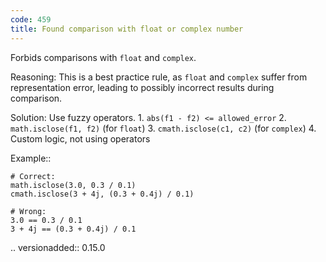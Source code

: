 ```yaml
---
code: 459
title: Found comparison with float or complex number
---
```



Forbids comparisons with ``float`` and ``complex``.

Reasoning:
    This is a best practice rule, as ``float`` and ``complex``
    suffer from representation error, leading to possibly
    incorrect results during comparison.

Solution:
    Use fuzzy operators.
    1. ``abs(f1 - f2) <= allowed_error``
    2. ``math.isclose(f1, f2)`` (for ``float``)
    3. ``cmath.isclose(c1, c2)`` (for ``complex``)
    4. Custom logic, not using operators

Example::

    # Correct:
    math.isclose(3.0, 0.3 / 0.1)
    cmath.isclose(3 + 4j, (0.3 + 0.4j) / 0.1)

    # Wrong:
    3.0 == 0.3 / 0.1
    3 + 4j == (0.3 + 0.4j) / 0.1

.. versionadded:: 0.15.0